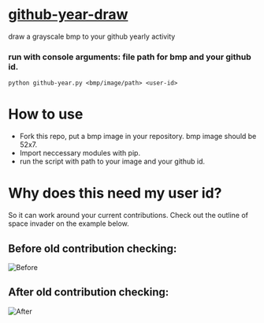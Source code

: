 # [github-year-draw](https://anudeepsamaiya.github.io/github-year/)
draw a grayscale bmp to your github yearly activity

### run with console arguments: file path for bmp and your github id.
`python github-year.py <bmp/image/path> <user-id>`

# How to use
 - Fork this repo, put a bmp image in your repository. bmp image should be 52x7.
 - Import neccessary modules with pip.
 - run the script with path to your image and your github id.

# Why does this need my user id?
So it can work around your current contributions. Check out the outline of space invader on the example below.

## Before old contribution checking:
![Before](https://i.imgur.com/VLarHlt.jpg)

## After  old contribution checking:
![After](https://i.imgur.com/lbyAM4Q.jpg)
